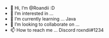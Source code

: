 - 👋 Hi, I’m @Roandii :D
- 👀 I’m interested in ...
- 🌱 I’m currently learning ... Java 
- 💞️ I’m looking to collaborate on ...
- 📫 How to reach me ... Discord roxndii#1234

<!---
Roandii/Roandii is a ✨ special ✨ repository because its `README.md` (this file) appears on your GitHub profile.
You can click the Preview link to take a look at your changes.
--->
